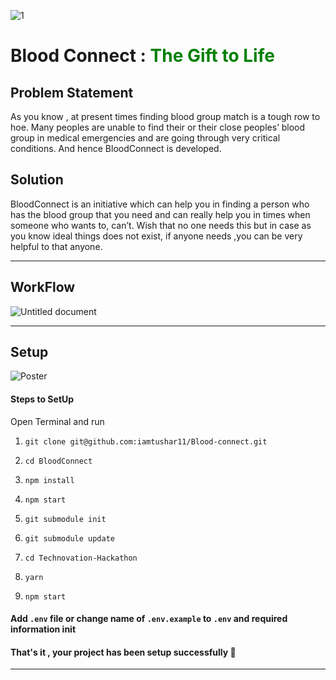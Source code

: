 ![1](https://user-images.githubusercontent.com/76155456/167236921-c31be9b0-4ba8-4c2f-982f-42b59ec62e2b.png)

# Blood Connect : <span style="color:green">The Gift to Life</span>

## Problem Statement

As you know , at present times finding blood group match is a tough row to hoe. Many peoples are unable to find their or their close peoples’ blood group in medical emergencies and are going through very critical conditions.
And hence BloodConnect is developed.

## Solution

BloodConnect is an initiative which can help you in finding a person who has the blood group that you need and can really help you in times when someone who wants to, can’t.
Wish that no one needs this but in case as you know ideal things does not exist, if anyone needs ,you can be very helpful to that anyone.

---
## WorkFlow

![Untitled document](https://user-images.githubusercontent.com/76155456/172639382-3f833783-8f83-4186-9981-03b6f176fa94.jpg)


---

## Setup

![Poster](https://user-images.githubusercontent.com/76155456/167236926-956da010-ab7b-4749-86c1-cc943959ca33.png)

#### Steps to SetUp

Open Terminal and run

1.  `git clone git@github.com:iamtushar11/Blood-connect.git`

2.  `cd BloodConnect`

3.  `npm install`

4.  `npm start`

5.  `git submodule init`

6.  `git submodule update`

7.  `cd Technovation-Hackathon`

8.  `yarn`

9.  `npm start`

#### Add `.env` file or change name of `.env.example` to `.env` and required information init

#### That's it , your project has been setup successfully 🥳

---

